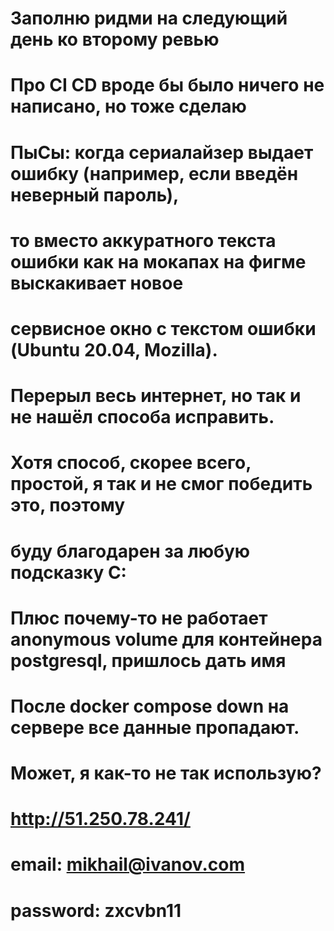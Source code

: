 # Заполню ридми на следующий день ко второму ревью
# Про CI CD вроде бы было ничего не написано, но тоже сделаю

# ПыСы: когда сериалайзер выдает ошибку (например, если введён неверный пароль),
# то вместо аккуратного текста ошибки как на мокапах на фигме выскакивает новое
# сервисное окно с текстом ошибки (Ubuntu 20.04, Mozilla). 
# Перерыл весь интернет, но так и не нашёл способа исправить.
# Хотя способ, скорее всего, простой, я так и не смог победить это, поэтому
# буду благодарен за любую подсказку С:

# Плюс почему-то не работает anonymous volume для контейнера postgresql, пришлось дать имя
# После docker compose down на сервере все данные пропадают.
# Может, я как-то не так использую?

# http://51.250.78.241/
# email: mikhail@ivanov.com
# password: zxcvbn11
